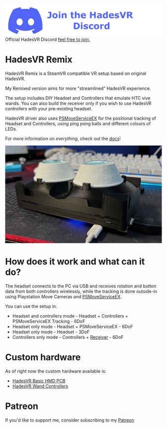 [![Discord](docs/img/Discord.png)](https://discord.gg/h2SFGEbuRH)
Official HadesVR Discord [feel free to join.](https://discord.gg/h2SFGEbuRH)

# HadesVR Remix
HadesVR Remix is a SteamVR compatible VR setup based on original HadesVR. 

My Remixed version aims for more "streamlined" HadesVR experience.

The setup includes DIY Headset and Controllers that emulate HTC vive wands. You can also build the receiver only if you wish to use HadesVR controllers with your pre-existing headset.

HadesVR driver also uses [PSMoveServiceEX](https://github.com/Timocop/PSMoveServiceEx) for the positional tracking of Headset and Controllers, using ping pong balls and different colours of LEDs.

For more information on *everything*, check out the [docs](docs/DocsIndex.md)!

![1](https://github.com/ManoloMancelli/HadesVR_Remix/blob/main/docs/img/headset.png)

# How does it work and what can it do?

The headset connects to the PC via USB and receives rotation and button data from both controllers wirelessly, while the tracking is done outside-in using Playstation Move Cameras and [PSMoveServiceEX](https://github.com/psmoveservice/PSMoveService).

You can use the setup in: 
* Headset and controllers mode - Headset + Controllers + PSMoveServiceEX Tracking - 6DoF
* Headset only mode - Headset + PSMoveServiceEX - 6DoF
* Headset only mode - Headset - 3DoF
* Controllers only mode - Controllers + [Receiver](docs/RFReceiver.md) - 6DoF


# Custom hardware

As of right now the custom hardware available is:

* [HadesVR Basic HMD PCB](https://github.com/ManoloMancelli/HadesVR_Remix/tree/main/Hardware/HMD%20PCB) 
* [HadesVR Wand Controllers](https://github.com/HadesVR/Wand-Controller)

# Patreon
If you'd like to support me, consider subscribing to my [Patreon](https://www.patreon.com/Manollo)